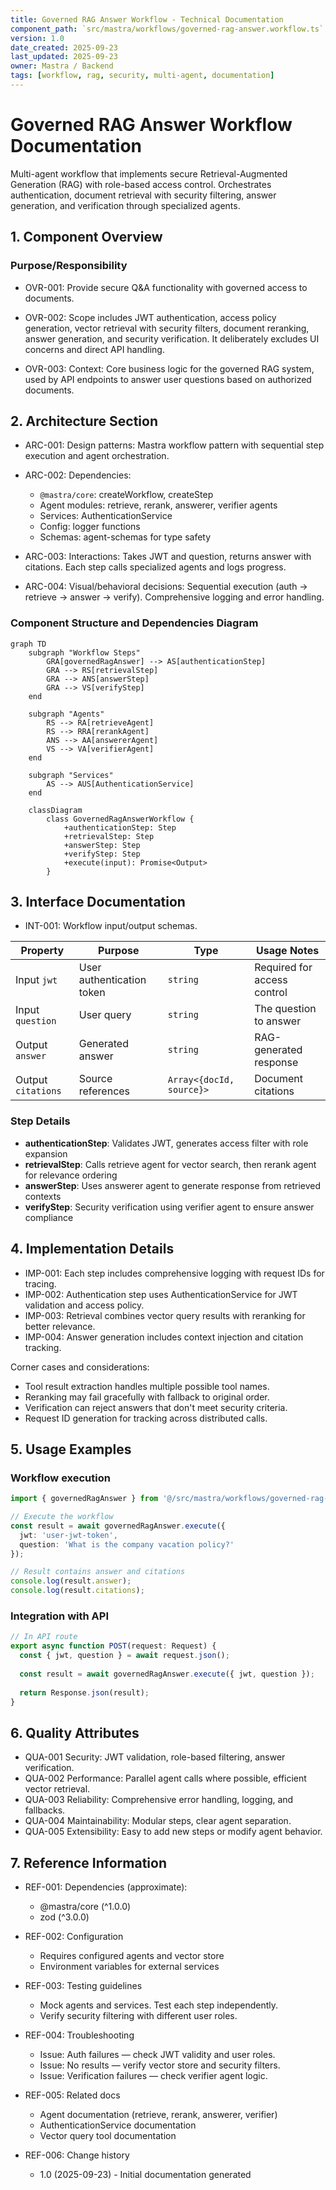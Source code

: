 ```yaml
---
title: Governed RAG Answer Workflow - Technical Documentation
component_path: `src/mastra/workflows/governed-rag-answer.workflow.ts`
version: 1.0
date_created: 2025-09-23
last_updated: 2025-09-23
owner: Mastra / Backend
tags: [workflow, rag, security, multi-agent, documentation]
---
```


# Governed RAG Answer Workflow Documentation

Multi-agent workflow that implements secure Retrieval-Augmented Generation (RAG) with role-based access control. Orchestrates authentication, document retrieval with security filtering, answer generation, and verification through specialized agents.

## 1. Component Overview

### Purpose/Responsibility

- OVR-001: Provide secure Q&A functionality with governed access to documents.

- OVR-002: Scope includes JWT authentication, access policy generation, vector retrieval with security filters, document reranking, answer generation, and security verification. It deliberately excludes UI concerns and direct API handling.

- OVR-003: Context: Core business logic for the governed RAG system, used by API endpoints to answer user questions based on authorized documents.

## 2. Architecture Section

- ARC-001: Design patterns: Mastra workflow pattern with sequential step execution and agent orchestration.

- ARC-002: Dependencies:

  - `@mastra/core`: createWorkflow, createStep
  - Agent modules: retrieve, rerank, answerer, verifier agents
  - Services: AuthenticationService
  - Config: logger functions
  - Schemas: agent-schemas for type safety

- ARC-003: Interactions: Takes JWT and question, returns answer with citations. Each step calls specialized agents and logs progress.

- ARC-004: Visual/behavioral decisions: Sequential execution (auth → retrieve → answer → verify). Comprehensive logging and error handling.

### Component Structure and Dependencies Diagram

```mermaid
graph TD
    subgraph "Workflow Steps"
        GRA[governedRagAnswer] --> AS[authenticationStep]
        GRA --> RS[retrievalStep]
        GRA --> ANS[answerStep]
        GRA --> VS[verifyStep]
    end

    subgraph "Agents"
        RS --> RA[retrieveAgent]
        RS --> RRA[rerankAgent]
        ANS --> AA[answererAgent]
        VS --> VA[verifierAgent]
    end

    subgraph "Services"
        AS --> AUS[AuthenticationService]
    end

    classDiagram
        class GovernedRagAnswerWorkflow {
            +authenticationStep: Step
            +retrievalStep: Step
            +answerStep: Step
            +verifyStep: Step
            +execute(input): Promise<Output>
        }
```

## 3. Interface Documentation

- INT-001: Workflow input/output schemas.

| Property | Purpose | Type | Usage Notes |
|----------|---------|------|-------------|
| Input `jwt` | User authentication token | `string` | Required for access control |
| Input `question` | User query | `string` | The question to answer |
| Output `answer` | Generated answer | `string` | RAG-generated response |
| Output `citations` | Source references | `Array<{docId, source}>` | Document citations |

### Step Details

- **authenticationStep**: Validates JWT, generates access filter with role expansion
- **retrievalStep**: Calls retrieve agent for vector search, then rerank agent for relevance ordering
- **answerStep**: Uses answerer agent to generate response from retrieved contexts
- **verifyStep**: Security verification using verifier agent to ensure answer compliance

## 4. Implementation Details

- IMP-001: Each step includes comprehensive logging with request IDs for tracing.
- IMP-002: Authentication step uses AuthenticationService for JWT validation and access policy.
- IMP-003: Retrieval combines vector query results with reranking for better relevance.
- IMP-004: Answer generation includes context injection and citation tracking.

Corner cases and considerations:

- Tool result extraction handles multiple possible tool names.
- Reranking may fail gracefully with fallback to original order.
- Verification can reject answers that don't meet security criteria.
- Request ID generation for tracking across distributed calls.

## 5. Usage Examples

### Workflow execution

```ts
import { governedRagAnswer } from '@/src/mastra/workflows/governed-rag-answer';

// Execute the workflow
const result = await governedRagAnswer.execute({
  jwt: 'user-jwt-token',
  question: 'What is the company vacation policy?'
});

// Result contains answer and citations
console.log(result.answer);
console.log(result.citations);
```

### Integration with API

```ts
// In API route
export async function POST(request: Request) {
  const { jwt, question } = await request.json();
  
  const result = await governedRagAnswer.execute({ jwt, question });
  
  return Response.json(result);
}
```

## 6. Quality Attributes

- QUA-001 Security: JWT validation, role-based filtering, answer verification.
- QUA-002 Performance: Parallel agent calls where possible, efficient vector retrieval.
- QUA-003 Reliability: Comprehensive error handling, logging, and fallbacks.
- QUA-004 Maintainability: Modular steps, clear agent separation.
- QUA-005 Extensibility: Easy to add new steps or modify agent behavior.

## 7. Reference Information

- REF-001: Dependencies (approximate):
  - @mastra/core (^1.0.0)
  - zod (^3.0.0)

- REF-002: Configuration
  - Requires configured agents and vector store
  - Environment variables for external services

- REF-003: Testing guidelines
  - Mock agents and services. Test each step independently.
  - Verify security filtering with different user roles.

- REF-004: Troubleshooting
  - Issue: Auth failures — check JWT validity and user roles.
  - Issue: No results — verify vector store and security filters.
  - Issue: Verification failures — check verifier agent logic.

- REF-005: Related docs
  - Agent documentation (retrieve, rerank, answerer, verifier)
  - AuthenticationService documentation
  - Vector query tool documentation

- REF-006: Change history
  - 1.0 (2025-09-23) - Initial documentation generated
